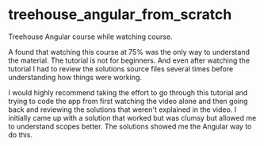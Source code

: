 # treehouse_angular_from_scratch
Treehouse Angular course while watching course.

A found that watching this course at 75% was the only way to understand the material. The tutorial is not for beginners. And even after watching the tutorial I had to review the solutions source files several times before understanding how things were working.

I would highly recommend taking the effort to go through this tutorial and trying to code the app from first watching the video alone and then going back and reviewing the solutions that weren't explained in the video. I initially came up with a solution that worked but was clumsy but allowed me to understand scopes better. The solutions showed me the Angular way to do this. 
